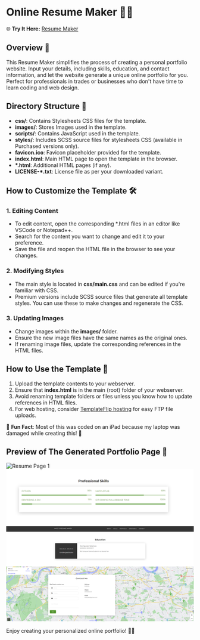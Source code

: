 # Online Resume Maker 📄✨

🌐 **Try It Here:** [Resume Maker](https://cssi-resume-creator-yafet.yafet-alula.repl.co/)

## Overview 🚀

This Resume Maker simplifies the process of creating a personal portfolio website. Input your details, including skills, education, and contact information, and let the website generate a unique online portfolio for you. Perfect for professionals in trades or businesses who don't have time to learn coding and web design.





## Directory Structure 📁

- **css/**: Contains Stylesheets CSS files for the template.
- **images/**: Stores Images used in the template.
- **scripts/**: Contains JavaScript used in the template.
- **styles/**: Includes SCSS source files for stylesheets CSS (available in Purchased versions only).
- **favicon.ico**: Favicon placeholder provided for the template.
- **index.html**: Main HTML page to open the template in the browser.
- **\*.html**: Additional HTML pages (if any).
- **LICENSE-*.txt**: License file as per your downloaded variant.

## How to Customize the Template 🛠️

### 1. Editing Content

- To edit content, open the corresponding \*.html files in an editor like VSCode or Notepad++.
- Search for the content you want to change and edit it to your preference.
- Save the file and reopen the HTML file in the browser to see your changes.

### 2. Modifying Styles

- The main style is located in **css/main.css** and can be edited if you're familiar with CSS.
- Premium versions include SCSS source files that generate all template styles. You can use these to make changes and regenerate the CSS.

### 3. Updating Images

- Change images within the **images/** folder.
- Ensure the new image files have the same names as the original ones.
- If renaming image files, update the corresponding references in the HTML files.

## How to Use the Template 🚀

1. Upload the template contents to your webserver.
2. Ensure that **index.html** is in the main (root) folder of your webserver.
3. Avoid renaming template folders or files unless you know how to update references in HTML files.
4. For web hosting, consider [TemplateFlip hosting](https://templateflip.com/go/hosting) for easy FTP file uploads.

🎉 **Fun Fact**: Most of this was coded on an iPad because my laptop was damaged while creating this! 🙌

## Preview of The Generated Portfolio Page 🌟

![Resume Page 1](https://github.com/yafet-a/ResumeCreator/blob/images/resumepg1.png)
![Resume Page 2](https://github.com/yafet-a/ResumeCreator/blob/main/images/resumepg2.png)
![Resume Page 3](https://github.com/yafet-a/ResumeCreator/blob/main/images/resumepg3.png)

Enjoy creating your personalized online portfolio! 🌟✨
